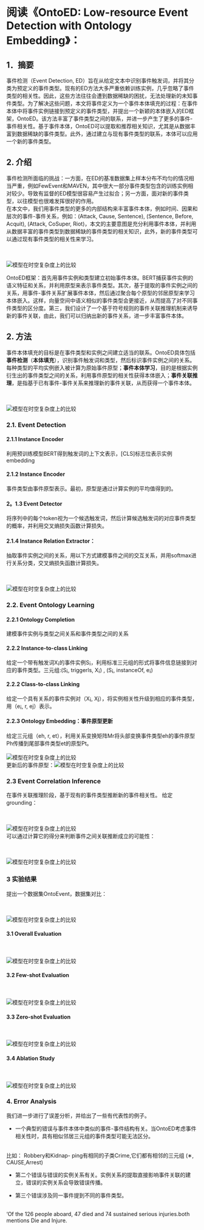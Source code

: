 # 阅读《OntoED: Low-resource Event Detection with Ontology Embedding》：

## 1．摘要

事件检测（Event Detection, ED）旨在从给定文本中识别事件触发词，并将其分类为预定义的事件类型。现有的ED方法大多严重依赖训练实例，几乎忽略了事件类型的相关性。因此，这些方法往往会遭到数据稀缺的困扰，无法处理新的未知事件类型。为了解决这些问题，本文将事件定义为一个事件本体填充的过程：在事件本体中将事件实例链接到预定义的事件类型，并提出一个新颖的本体嵌入的ED框架，OntoED。该方法丰富了事件类型之间的联系，并进一步产生了更多的事件-事件相关性。基于事件本体，OntoED可以提取和推荐相关知识，尤其是从数据丰富到数据稀缺的事件类型。此外，通过建立与现有事件类型的联系，本体可以应用一个新的事件类型。

## 2. 介绍

事件检测所面临的挑战：一方面，在ED的基准数据集上样本分布不均匀的情况相当严重，例如FewEvent和MAVEN，其中很大一部分事件类型包含的训练实例相对较少。导致有监督的ED模型很容易产生过拟合；另一方面，面对新的事件类型，以往模型也很难发挥很好的作用。
<br>
在本文中，我们用事件类型的更多的内部结构来丰富事件本体，例如时间、因果和层次的事件-事件关系，例如：(Attack, Cause, Sentence), (Sentence, Before, Acquit), (Attack, CoSuper, Riot)，本文的主要意图是充分利用事件本体，并利用从数据丰富的事件类型到数据稀缺的事件类型的相关知识，此外，新的事件类型可以通过现有事件类型的相关性来学习。

<br><br>
![模型在时空复杂度上的比较](https://raw.githubusercontent.com/Gun-God/PublicRes/main/img/oed1.png)
<br>

OntoED框架：首先用事件实例和类型建立初始事件本体。BERT捕获事件实例的语义特征和关系，并利用原型来表示事件类型。其次，基于提取的事件实例之间的关系，用事件-事件关系扩展事件本体，然后通过聚合每个原型的邻居原型来学习本体嵌入。这样，向量空间中语义相似的事件类型会更接近，从而提高了对不同事件类型的区分度。第三，我们设计了一个基于符号规则的事件关联推理机制来诱导新的事件关联，由此，我们可以归纳出新的事件关系，进一步丰富事件本体。

## 2. 方法

事件本体填充的目标是在事件类型和实例之间建立适当的联系。OntoED具体包括**事件检测**（**本体填充**），识别事件触发词和类型，然后标识事件实例之间的关系。每种类型的平均实例嵌入被计算为原始事件原型；**事件本体学习**，目的是根据实例衍生出的事件类型之间的关系，利用事件原型的相关性获得本体嵌入；**事件关联推理**，是指基于已有事件-事件关系来推理新的事件关联，从而获得一个事件本体。

<br><br>
![模型在时空复杂度上的比较](https://raw.githubusercontent.com/Gun-God/PublicRes/main/img/oed2.png)
<br>

### 2.1. Event Detection
#### 2.1.1 Instance Encoder
利用预训练模型BERT得到触发词的上下文表示，[CLS]标志位表示实例embedding
#### 2.1.2 Instance Encoder
事件类型由事件原型表示。最初，原型是通过计算实例的平均值得到的。
#### 2。1.3 Event Detector
将序列中的每个token视为一个候选触发词，然后计算候选触发词的对应事件类型的概率，并利用交叉熵损失函数计算损失。
#### 2.1.4 Instance Relation Extractor：
抽取事件实例之间的关系，用以下方式建模事件之间的交互关系，并用softmax进行关系分类，交叉熵损失函数计算损失。

<br><br>
![模型在时空复杂度上的比较](https://raw.githubusercontent.com/Gun-God/PublicRes/main/img/oed3.png)
<br>
### 2.2. Event Ontology Learning
#### 2.2.1 Ontology Completion
建模事件实例与类型之间关系和事件类型之间的关系
#### 2.2.2 Instance-to-class Linking
给定一个带有触发词X¡的事件实例S¡，利用标准三元组的形式将事件信息链接到对应的事件类型。三元组:(S¡, triggerls, X¡) , (S¡, instanceOf, e¡)
#### 2.2.2  Class-to-class Linking
给定一个具有关系的事件实例对（X¡, Xj），将实例相关性升级到相应的事件类型，用（e¡, r, ej）表示。
#### 2.2.3 Ontology Embedding：事件原型更新
给定三元组（eh, r, et），利用关系变换矩阵Mr将头部变换事件类型eh的事件原型Ph传播到尾部事件类型et的原型Pt。
<br><br>
![模型在时空复杂度上的比较](https://raw.githubusercontent.com/Gun-God/PublicRes/main/img/oed4.png)
<br>
更新后的事件原型：![模型在时空复杂度上的比较](https://raw.githubusercontent.com/Gun-God/PublicRes/main/img/oed5.png)

### 2.3 Event Correlation Inference
在事件关联推理阶段，基于现有的事件类型推断新的事件相关性。
给定grounding：

<br><br>
![模型在时空复杂度上的比较](https://raw.githubusercontent.com/Gun-God/PublicRes/main/img/oed6.png)
<br>
可以通过计算它的得分来判断事件之间关联推断成立的可能性：

<br><br>
![模型在时空复杂度上的比较](https://raw.githubusercontent.com/Gun-God/PublicRes/main/img/oed7.png)
<br>

### 3 实验结果
提出一个数据集OntoEvent，数据集对比：

<br><br>
![模型在时空复杂度上的比较](https://raw.githubusercontent.com/Gun-God/PublicRes/main/img/oed8.png)
<br>

#### 3.1 Overall Evaluation

<br><br>
![模型在时空复杂度上的比较](https://raw.githubusercontent.com/Gun-God/PublicRes/main/img/oed9.png)
<br>

#### 3.2 Few-shot Evaluation

<br><br>
![模型在时空复杂度上的比较](https://raw.githubusercontent.com/Gun-God/PublicRes/main/img/oed10.png)
<br>

#### 3.3 Zero-shot Evaluation

<br><br>
![模型在时空复杂度上的比较](https://raw.githubusercontent.com/Gun-God/PublicRes/main/img/oed11.png)
<br>

#### 3.4 Ablation Study

<br><br>
![模型在时空复杂度上的比较](https://raw.githubusercontent.com/Gun-God/PublicRes/main/img/oed12.png)
<br>


### 4. Error Analysis
我们进一步进行了误差分析，并给出了一些有代表性的例子。
* 一个典型的错误与事件本体中类似的事件-事件结构有关。当OntoED考虑事件相关性时，具有相似邻居三元组的事件类型可能无法区分。
<br>
比如： Robbery和Kidnap- ping有相同的子类Crime,它们都有相邻的三元组 (∗, CAUSE,Arrest)

* 第二个错误与错误的实例关系有关。实例关系的提取直接影响事件关联的建立，错误的实例关系会导致错误传播。

* 第三个错误涉及同一事件提到不同的事件类型。
<br>
‘Of the 126 people aboard, 47 died and 74 sustained serious injuries.both mentions Die and Injure.

